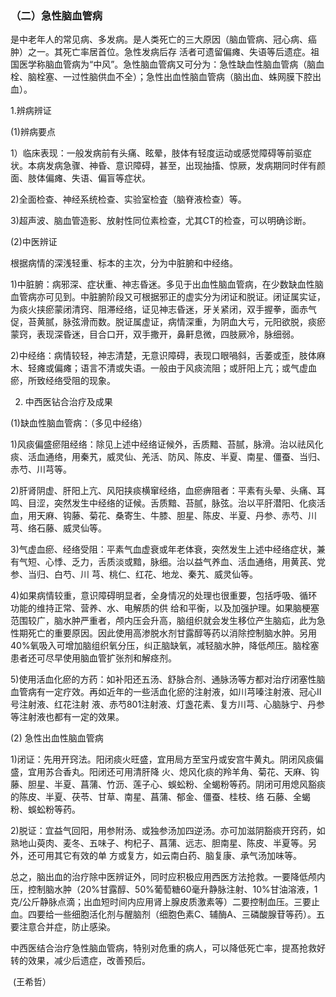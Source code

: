 ### （二）急性脑血管病

是中老年人的常见病、多发病。是人类死亡的三大原因（脑血管病、冠心病、癌肿）之一。其死亡率居首位。急性发病后存 活者可遗留偏瘫、失语等后遗症。祖国医学称脑血管病为“中风”。急性脑血管病又可分为：急性缺血性脑血管病（脑血栓、脑栓塞、一过性脑供血不全）；急性出血性脑血管病（脑出血、蛛网膜下腔出血）。

1.辨病辨证

(1)辨病要点 

1）临床表现：一般发病前有头痛、眩晕，肢体有轻度运动或感觉障碍等前驱症状。本病发病急骤、神昏、意识障碍，甚至，出现抽搐、惊厥，发病期同时伴有颜面、肢体偏瘫、失语、偏盲等症状。

2)全面检查、神经系统检查、实验室检査（脑脊液检查）等。 

3)超声波、脑血管造影、放射性同位素检查，尤其CT的检查，可以明确诊断。

(2)中医辨证  

根据病情的深浅轻重、标本的主次，分为中脏腑和中经络。

1)中脏腑：病邪深、症状重、神志昏迷。多见于出血性脑血管病，在少数缺血性脑血管病亦可见到。中脏腑阶段又可根据邪正的虚实分为闭证和脱证。闭证属实证，为痰火挟瘀蒙闭清窍、阻滞经络，证见神志昏迷，牙关紧闭，双手握拳，面赤气促，苔黄腻，脉弦滑而数。脱证属虚证，病情深重，为阴血大亏，元阳欲脱，痰瘀蒙窍，表现深昏迷，目合口开，双手撒开，鼻鼾息微，四肢厥冷，脉细弱。

2)中经络：病情较轻，神志清楚，无意识障碍，表现口眼喎斜，舌萎或歪，肢体麻木、轻瘫或偏瘫；语言不清或失语。一般由于风痰流阻；或肝阳上亢；或气虚血瘀，所致经络受阻的现象。  

2. 中西医钻合治疗及成果

(1)缺血性脑血管病：（多见中经络）                

1)风痰偏盛瘀阻经络：除见上述中经络证候外，舌质黯、苔腻，脉滑。治以祛风化痰、活血通络，用秦艽，威灵仙、羌活、防风、陈皮、半夏、南星、僵蚕、当归、赤芍、川芎等。 

2)肝肾阴虚、肝阳上亢、风阳挟痰横窜经络，血瘀痹阻者：平素有头晕、头痛、耳鸣、目涩，突然发生中经络的证候。舌质黯、苔腻，脉弦。治以平肝潜阳、化痰活血，用天麻、钩藤、菊花、桑寄生、牛膝、胆星、陈皮、半夏、丹参、赤芍、川芎、络石藤、威灵仙等。

3)气虚血瘀、经络受阻：平素气血虚衰或年老体衰，突然发生上述中经络症状，兼有气短、心悸、乏力，舌质淡或黯，脉细。治以益气养血、活血通络，用黄芪、党参、当归、白芍、川 芎、桃仁、红花、地龙、秦艽、威灵仙等。

4)如果病情较重，意识障碍明显者，全身情况的处理也很重要，包括呼吸、循环功能的维持正常、营养、水、电解质的供 给和平衡，以及加强护理。如果脑梗塞范围较广，脑水肿严重者，颅内压会升高，脑组织就会发生移位产生脑疝，此为急性期死亡的重要原因。因此使用高渗脱水剂甘露醇等药以消除控制脑水肿。另用40%氧吸入可增加脑组织氧分压，纠正脑缺氧，减轻脑水肿，降低颅压。脑栓塞患者还可尽早使用脑血管扩张剂和解痉剂。 

5)使用活血化瘀的方药：如补阳还五汤、舒脉合剂、通脉汤等方都对治疗闭塞性脑血管病有一定疗效。再如近年的一些活血化瘀的注射液，如川芎嗪注射液、冠心II号注射液、红花注射 液、赤芍801注射液、灯盏花素、复方川芎、心脑脉宁、丹参等注射液也都有一定的效果。

(2)   急性出血性脑血管病 

1)闭证：先用开窍法。阳闭痰火旺盛，宜用局方至宝丹或安宫牛黄丸。阴闭风痰偏盛，宜用苏合香丸。阳闭还可用清肝降 火、熄风化痰的羚羊角、菊花、天麻、钩藤、胆星、半夏、菖蒲、竹沥、莲子心、蜈蚣粉、全蝎粉等药。阴闭可用熄风豁痰的陈皮、半夏、茯苓、甘草、南星、菖蒲、郁金、僵蚕、桂枝、络 石藤、全蝎粉、蜈蚣粉等药。

2)脱证：宜益气回阳，用参附汤、或独参汤加四逆汤。亦可加滋阴豁痰开窍药，如熟地山萸肉、麦冬、五味子、枸杞子、菖蒲、远志、胆南星、陈皮、半夏等。另外，还可用其它有效的单 方或复方，如云南白药、脑复康、承气汤加味等。

总之，脑出血的治疗除中医辨证外，同时应积极应用西医方法抢救。一要降低颅内压，控制脑水肿（20%甘露醇、50%葡萄糖60毫升静脉注射、10%甘油溶液，1克/公斤静脉点滴；出血短时间内应用肾上腺皮质激素等）二要控制血压。三要止血。四要给一些细胞活化剂与醒脑剂（细胞色素C、辅酶A、三磷酸腺苷等药）。五要注意合并症，防止感染。 

中西医结合治疗急性脑血管病，特别对危重的病人，可以降低死亡率，提髙抢救好转的效果，减少后遗症，改善预后。  

​                                                                                                                                                                           (王希哲）
